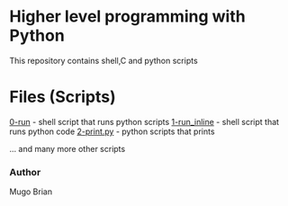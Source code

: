 # Higher level programming with Python
This repository contains shell,C and python scripts
# Files (Scripts)
[0-run](./0-run) - shell script that runs python scripts
[1-run_inline](./1-run_inline) - shell script that runs python code
[2-print.py](./2-print.py) - python scripts that prints

... and many more other scripts

### Author
Mugo Brian

